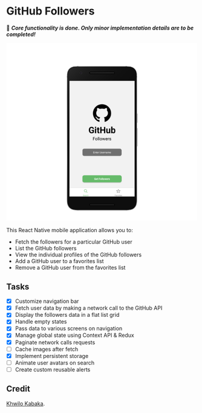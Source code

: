 # GitHub Followers

:construction: _**Core functionality is done. Only minor implementation details are to be completed!**_

![GiHub Followers App Home screen image](https://github.com/khwilo/project-demos/blob/master/GitHubFollowers/github-followers-home-screen.png)

This React Native mobile application allows you to:

- Fetch the followers for a particular GitHub user
- List the GitHub followers
- View the individual profiles of the GitHub followers
- Add a GitHub user to a favorites list
- Remove a GitHub user from the favorites list

## Tasks

- [x] Customize navigation bar
- [x] Fetch user data by making a network call to the GitHub API
- [x] Display the followers data in a flat list grid
- [x] Handle empty states
- [x] Pass data to various screens on navigation
- [x] Manage global state using Context API & Redux
- [x] Paginate network calls requests
- [ ] Cache images after fetch
- [x] Implement persistent storage
- [ ] Animate user avatars on search
- [ ] Create custom reusable alerts

## Credit

[Khwilo Kabaka](https://www.github.com).
